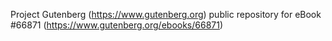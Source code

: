 Project Gutenberg (https://www.gutenberg.org) public repository for
eBook #66871 (https://www.gutenberg.org/ebooks/66871)
